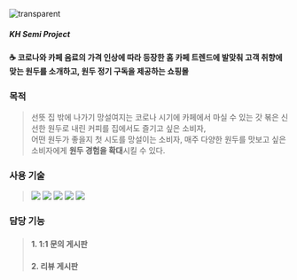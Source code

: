 ![transparent](https://capsule-render.vercel.app/api?type=transparent&fontColor=A97155&text=1DU1DU&height=60&fontSize=40&fontAlign=9)
##### KH Semi Project
#### :coffee: 코로나와 카페 음료의 가격 인상에 따라 등장한 홈 카페 트렌드에 발맞춰 고객 취향에 맞는 원두를 소개하고, 원두 정기 구독을 제공하는 쇼핑몰
### 목적
> 선뜻 집 밖에 나가기 망설여지는 코로나 시기에 카페에서 마실 수 있는 갓 볶은 신선한 원두로 내린 커피를 집에서도 즐기고 싶은 소비자,  
> 어떤 원두가 좋을지 첫 시도를 망설이는 소비자, 매주 다양한 원두를 맛보고 싶은 소비자에게 **원두 경험을 확대**시킬 수 있다.
### 사용 기술
> <img src="https://img.shields.io/badge/Servlet-blue?style=flat-square&logo=Servlet&logoColor=white"/>
> <img src="https://img.shields.io/badge/JSP-black?style=flat-square&logo=JSP&logoColor=white"/>
> <img src="https://img.shields.io/badge/MyBatis-black?style=flat-square&logo=MyBatis&logoColor=white"/>
> <img src="https://img.shields.io/badge/JavaScript-F7DF1E?style=flat-square&logo=JavaScript&logoColor=white"/>
> <img src="https://img.shields.io/badge/jQuery-0769AD?style=flat-square&logo=jQuery&logoColor=white"/>
### 담당 기능
> #### 1. 1:1 문의 게시판
> #### 2. 리뷰 게시판
